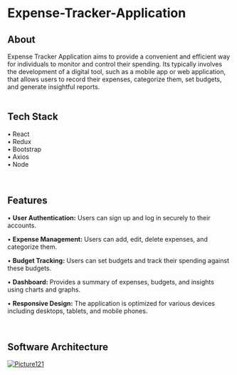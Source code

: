 # Expense-Tracker-Application

## About
Expense Tracker Application aims to provide a convenient and efficient way for individuals to monitor and control their spending. Its typically involves the development of a digital tool, such as a mobile app or web application, that allows users to record their expenses, categorize them, set budgets, and generate insightful reports.
<br><br>

## Tech Stack

• React <br>
• Redux <br>
• Bootstrap <br>
• Axios <br>
• Node <br>

<br>


## Features
<p>
•	<strong>User Authentication:</strong> Users can sign up and log in securely to their accounts.

•	<strong>Expense Management:</strong> Users can add, edit, delete expenses, and categorize them.

•	<strong>Budget Tracking:</strong> Users can set budgets and track their spending against these budgets.

•	<strong>Dashboard:</strong> Provides a summary of expenses, budgets, and insights using charts and graphs.

•	<strong>Responsive Design:</strong> The application is optimized for various devices including desktops, tablets, and mobile phones.</p>
<br>



## Software Architecture

<a href="https://ibb.co/ygXBbhF"><img src="https://i.ibb.co/nQb853M/Picture121.png" alt="Picture121" border="0"></a>
